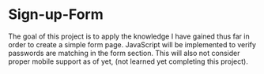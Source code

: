 # Sign-up-Form
The goal of this project is to apply the knowledge I have gained thus far in order to create a simple form page. JavaScript will be implemented to verify passwords are matching in the form section. This will also not consider proper mobile support as of yet, (not learned yet completing this project).